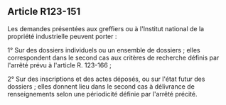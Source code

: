 Article R123-151
----
Les demandes présentées aux greffiers ou à l'Institut national de la propriété
industrielle peuvent porter :

1° Sur des dossiers individuels ou un ensemble de dossiers ; elles correspondent
dans le second cas aux critères de recherche définis par l'arrêté prévu à
l'article R. 123-166 ;

2° Sur des inscriptions et des actes déposés, ou sur l'état futur des dossiers ;
elles donnent lieu dans le second cas à délivrance de renseignements selon une
périodicité définie par l'arrêté précité.
